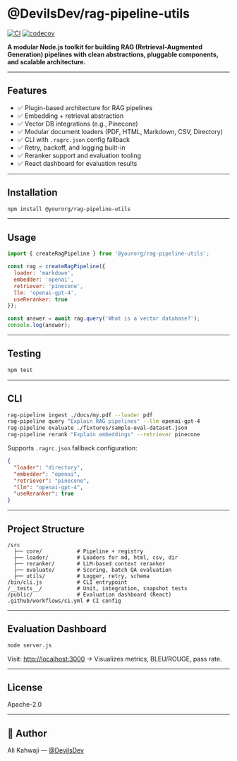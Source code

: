 # @DevilsDev/rag-pipeline-utils

[![CI](https://github.com/DevilsDev/rag-pipeline-utils/actions/workflows/ci.yml/badge.svg)](https://github.com/DevilsDev/rag-pipeline-utils/actions)
[![codecov](https://codecov.io/gh/DevilsDev/rag-pipeline-utils/branch/main/graph/badge.svg)](https://codecov.io/gh/DevilsDev/rag-pipeline-utils)

**A modular Node.js toolkit for building RAG (Retrieval-Augmented Generation) pipelines with clean abstractions, pluggable components, and scalable architecture.**

---

## Features

- ✅ Plugin-based architecture for RAG pipelines
- ✅ Embedding + retrieval abstraction
- ✅ Vector DB integrations (e.g., Pinecone)
- ✅ Modular document loaders (PDF, HTML, Markdown, CSV, Directory)
- ✅ CLI with `.ragrc.json` config fallback
- ✅ Retry, backoff, and logging built-in
- ✅ Reranker support and evaluation tooling
- ✅ React dashboard for evaluation results

---

## Installation

```bash
npm install @yourorg/rag-pipeline-utils
```

---

## Usage

```js
import { createRagPipeline } from '@yourorg/rag-pipeline-utils';

const rag = createRagPipeline({
  loader: 'markdown',
  embedder: 'openai',
  retriever: 'pinecone',
  llm: 'openai-gpt-4',
  useReranker: true
});

const answer = await rag.query('What is a vector database?');
console.log(answer);
```

---

## Testing

```bash
npm test
```

---

## CLI

```bash
rag-pipeline ingest ./docs/my.pdf --loader pdf
rag-pipeline query "Explain RAG pipelines" --llm openai-gpt-4
rag-pipeline evaluate ./fixtures/sample-eval-dataset.json
rag-pipeline rerank "Explain embeddings" --retriever pinecone
```

Supports `.ragrc.json` fallback configuration:

```json
{
  "loader": "directory",
  "embedder": "openai",
  "retriever": "pinecone",
  "llm": "openai-gpt-4",
  "useReranker": true
}
```

---

## Project Structure

```
/src
  ├── core/           # Pipeline + registry
  ├── loader/         # Loaders for md, html, csv, dir
  ├── reranker/       # LLM-based context reranker
  ├── evaluate/       # Scoring, batch QA evaluation
  ├── utils/          # Logger, retry, schema
/bin/cli.js           # CLI entrypoint
/__tests__/           # Unit, integration, snapshot tests
/public/              # Evaluation dashboard (React)
.github/workflows/ci.yml # CI config
```

---

## Evaluation Dashboard

```bash
node server.js
```

Visit: [http://localhost:3000](http://localhost:3000) → Visualizes metrics, BLEU/ROUGE, pass rate.

---

## License

Apache-2.0

---

## 👤 Author

Ali Kahwaji — [@DevilsDev](https://github.com/DevilsDev)
